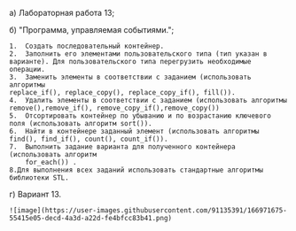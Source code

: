 а) Лабораторная работа 13;

б) "Программа, управляемая событиями.";

    1.  Создать последовательный контейнер.
    2.  Заполнить его элементами пользовательского типа (тип указан в варианте). Для пользовательского типа перегрузить необходимые операции.
    3.  Заменить элементы в соответствии с заданием (использовать алгоритмы
    replace_if(), replace_copy(), replace_copy_if(), fill()).
    4.  Удалить элементы в соответствии с заданием (использовать алгоритмы
    remove(),remove_if(), remove_copy_if(),remove_copy())
    5.  Отсортировать контейнер по убыванию и по возрастанию ключевого поля (использовать алгоритм sort()).
    6.  Найти в контейнере заданный элемент (использовать алгоритмы find(), find_if(), count(), count_if()).
    7.  Выполнить задание варианта для полученного контейнера (использовать алгоритм
        for_each()) .
    8.Для выполнения всех заданий использовать стандартные алгоритмы библиотеки STL.

г) Вариант 13.
  
    ![image](https://user-images.githubusercontent.com/91135391/166971675-55415e05-decd-4a3d-a22d-fe4bfcc83b41.png)


